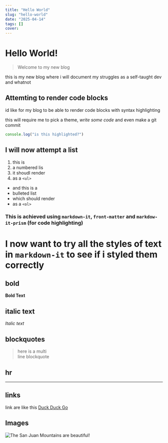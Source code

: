 ```yaml
---
title: "Hello World"
slug: "hello-world"
date: "2025-04-14"
tags: []
cover: 
---
```


# Hello World!
> Welcome to my new blog

this is my new blog where i will document my struggles as a self-taught dev and whatnot


## Attemting to render code blocks
id like for my blog to be able to render code blocks with syntax highlighting

this will require me to pick a theme, _write some code_ and even make a git commit
```js
console.log("is this highlighted?")
```

## I will now attempt a list

1. this is
2. a numbered lis
3. it shoudl render
4. as a `<ul>`

- and this is a 
- bulleted list
- which should render
- as a `<ol>`

### This is achieved using `markdown-it`, `front-matter` and `markdow-it-prism` (for code highlighting)


# I now want to try all the styles of text in `markdown-it` to see if i styled them correctly
## bold
__Bold Text__  
## italic text
*Italic text*
## blockquotes
> here is a multi  
> line blockquote
## hr
---
## links
link are like this [Duck Duck Go](https://duckduckgo.com)

## Images
![The San Juan Mountains are beautiful!](https://mdg.imgix.net/assets/images/san-juan-mountains.jpg "San Juan Mountains")

